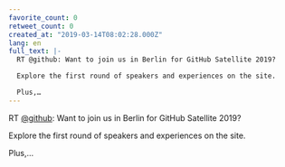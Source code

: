 ```yaml
---
favorite_count: 0
retweet_count: 0
created_at: "2019-03-14T08:02:28.000Z"
lang: en
full_text: |-
  RT @github: Want to join us in Berlin for GitHub Satellite 2019? 

  Explore the first round of speakers and experiences on the site.

  Plus,…
---
```


RT [@github](https://twitter.com/github): Want to join us in Berlin for GitHub
Satellite 2019?

Explore the first round of speakers and experiences on the site.

Plus,…
